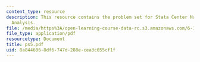 ```yaml
---
content_type: resource
description: This resource contains the problem set for Stata Center Navigation and
  Analysis.
file: /media/https%3A/open-learning-course-data-rc.s3.amazonaws.com/6-170-laboratory-in-software-engineering-fall-2005/8a8446068df6747d288ecea3c055cf1f_ps5.pdf
file_type: application/pdf
resourcetype: Document
title: ps5.pdf
uid: 8a844606-8df6-747d-288e-cea3c055cf1f
---
```

